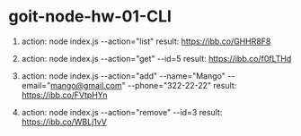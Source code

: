 # goit-node-hw-01-CLI

1. action: node index.js --action="list" result: https://ibb.co/GHHR8F8

2. action: node index.js --action="get" --id=5 result: https://ibb.co/f0fLTHd

3. action: node index.js --action="add" --name="Mango" --email="mango@gmail.com"
   --phone="322-22-22" result: https://ibb.co/FVtpHYn

4. action: node index.js --action="remove" --id=3 result: https://ibb.co/WBLj1vV
